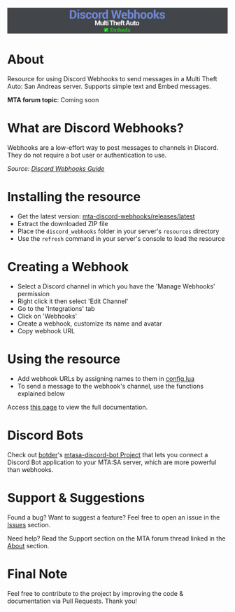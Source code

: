 ![Banner](/.github/images/banner.png)

# About

Resource for using Discord Webhooks to send messages in a Multi Theft Auto: San Andreas server. Supports simple text and Embed messages.

**MTA forum topic**: Coming soon

# What are Discord Webhooks?

Webhooks are a low-effort way to post messages to channels in Discord. They do not require a bot user or authentication to use.

*Source: [Discord Webhooks Guide](https://support.discord.com/hc/en-us/articles/228383668-Intro-to-Webhooks)*

# Installing the resource

- Get the latest version: [mta-discord-webhooks/releases/latest](https://github.com/Fernando-A-Rocha/mta-discord-webhooks/releases/latest)
- Extract the downloaded ZIP file
- Place the `discord_webhooks` folder in your server's `resources` directory
- Use the `refresh` command in your server's console to load the resource

# Creating a Webhook

- Select a Discord channel in which you have the 'Manage Webhooks' permission
- Right click it then select 'Edit Channel'
- Go to the 'Integrations' tab
- Click on 'Webhooks'
- Create a webhook, customize its name and avatar
- Copy webhook URL

# Using the resource

- Add webhook URLs by assigning names to them in [config.lua](/discord_webhooks/custom/config.lua)
- To send a message to the webhook's channel, use the functions explained below

Access [this page](/SYSTEM.md) to view the full documentation.

# Discord Bots

Check out [botder](https://github.com/botder)'s [mtasa-discord-bot Project](https://github.com/botder/mtasa-discord-bot) that lets you connect a Discord Bot application to your MTA:SA server, which are more powerful than webhooks.

# Support & Suggestions

Found a bug? Want to suggest a feature? Feel free to open an issue in the [Issues](https://github.com/Fernando-A-Rocha/mta-discord-webhooks/issues) section.

Need help? Read the Support section on the MTA forum thread linked in the [About](#about) section.

# Final Note

Feel free to contribute to the project by improving the code & documentation via Pull Requests. Thank you!
